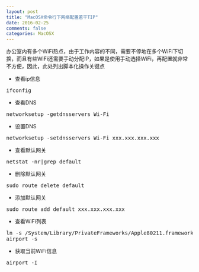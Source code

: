 ```yaml
---
layout: post
title: "MacOSX命令行下网络配置若干TIP"
date: 2016-02-25
comments: false
categories: MacOSX
---
```


办公室内有多个WiFi热点，由于工作内容的不同，需要不停地在多个WiFi下切换，而且有些WiFi还需要手动分配IP，如果是使用手动选择WiFi，再配置就非常不方便，因此，此处列出脚本化操作关键点

* 查看ip信息
<pre>
ifconfig
</pre>

* 查看DNS
<pre>
networksetup -getdnsservers Wi-Fi
</pre>

* 设置DNS
<pre>
networksetup -setdnsservers Wi-Fi xxx.xxx.xxx.xxx
</pre>

* 查看默认网关
<pre>
netstat -nr|grep default
</pre>

* 删除默认网关
<pre>
sudo route delete default
</pre>
* 添加默认网关
<pre>
sudo route add default xxx.xxx.xxx.xxx
</pre>

* 查看WiFi列表
<pre>
ln -s /System/Library/PrivateFrameworks/Apple80211.framework/Versions/Current/Resources/airport /usr/local/bin/airport
airport -s
</pre>

* 获取当前WiFi信息
<pre>
airport -I
</pre>